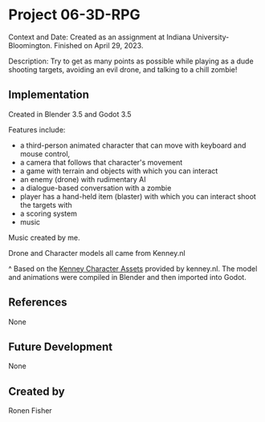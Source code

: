 # Project 06-3D-RPG

Context and Date: Created as an assignment at Indiana University-Bloomington. Finished on April 29, 2023.

Description: Try to get as many points as possible while playing as a dude shooting targets, avoiding an evil drone, and talking to a chill zombie!

## Implementation

Created in Blender 3.5 and Godot 3.5

Features include:

- a third-person animated character that can move with keyboard and mouse control,
- a camera that follows that character's movement
- a game with terrain and objects with which you can interact
- an enemy (drone) with rudimentary AI
- a dialogue-based conversation with a zombie
- player has a hand-held item (blaster) with which you can interact shoot the targets with
- a scoring system
- music


Music created by me.

Drone and Character models all came from Kenney.nl

^ Based on the [Kenney Character Assets](https://kenney.itch.io/kenney-character-assets) provided by kenney.nl. The model and animations were compiled in Blender and then imported into Godot.

## References

None

## Future Development

None

## Created by 

Ronen Fisher
